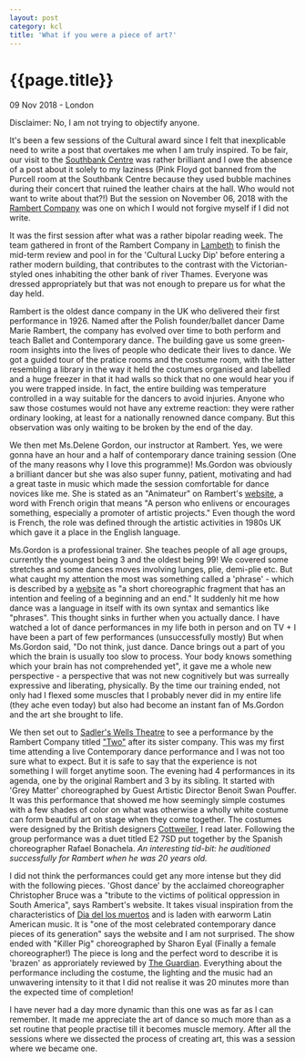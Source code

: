 ```yaml
---
layout: post
category: kcl
title: 'What if you were a piece of art?'
---
```


{{page.title}}
================

<p class="meta">09 Nov 2018 - London</p>

Disclaimer: No, I am not trying to objectify anyone.

It's been a few sessions of the Cultural award since I felt that inexplicable need to write a post that overtakes me when I am 
truly inspired. To be fair, our visit to the [Southbank Centre](https://www.southbankcentre.co.uk/) was rather brilliant and I 
owe the absence of a post about it solely to my laziness (Pink Floyd got banned from the Purcell room at the Southbank Centre 
because they used bubble machines during their concert that ruined the leather chairs at the hall. Who would not want to write 
about that?!) But the session on November 06, 2018 with the [Rambert Company](http://www.rambert.org.uk/) was one on which I 
would not forgive myself if I did not write.

It was the first session after what was a rather bipolar reading week. The team gathered in front of the Rambert Company
in [Lambeth](https://www.google.com/maps/place/Rambert/@51.5061232,-0.1156433,17z/data=!3m1!4b1!4m5!3m4!1s0x48760e6cbbcf9b61:0x847960275f647346!8m2!3d51.5061232!4d-0.1134546)
to finish the mid-term review and pool in for the 'Cultural Lucky Dip' before entering a rather modern building, that
contributes to the contrast with the Victorian-styled ones inhabiting the other bank of river Thames. Everyone was dressed 
appropriately but that was not enough to prepare us for what the day held.

Rambert is the oldest dance company in the UK who delivered their first performance in 1926. Named after the Polish 
founder/ballet dancer Dame Marie Rambert, the company has evolved over time to both perform and teach Ballet and Contemporary 
dance. The building gave us some green-room insights into the lives of people who dedicate their lives to dance. We got a guided 
tour of the pratice rooms and the costume room, with the latter resembling a library in the way it held the costumes organised 
and labelled and a huge freezer in that it had walls so thick that no one would hear you if you were trapped inside. In fact, the 
entire building was temperature controlled in a way suitable for the dancers to avoid injuries. Anyone who saw those costumes 
would not have any extreme reaction: they were rather ordinary looking, at least for a nationally renowned dance company. But 
this observation was only waiting to be broken by the end of the day. 

We then met Ms.Delene Gordon, our instructor at Rambert. Yes, we were gonna have an hour and a half of contemporary dance 
training session (One of the many reasons why I love this programme)! Ms.Gordon was obviously a brilliant dancer but she was also
super funny, patient, motivating and had a great taste in music which made the session comfortable for dance novices like me. She
is stated as an "Animateur" on Rambert's [website](http://www.rambert.org.uk/about-us/people/animateurs/), a word with French 
origin that means "A person who enlivens or encourages something, especially a promoter of artistic projects." Even though the 
word is French, the role was defined through the artistic activities in 1980s UK which gave it a place in the English language.

Ms.Gordon is a professional trainer. She teaches people of all age groups, currently the youngest being 3 and the oldest being 
99! We covered some stretches and some dances moves involving lunges, plie, demi-plie etc. But what caught my attention the most 
was something called a 'phrase' - which is described by a [website](https://www.contemporary-dance.org/dance-terms.html)
as "a short choreographic fragment that has an intention and feeling of a beginning and an end." It suddenly hit me how dance was
a language in itself with its own syntax and semantics like "phrases". This thought sinks in further when you actually dance. I
have watched a lot of dance performances in my life both in person and on TV + I have been a part of few performances (unsuccessfully 
mostly) But when Ms.Gordon said, "Do not think, just dance. Dance brings out a part of you which the brain is usually too slow to
process. Your body knows something which your brain has not comprehended yet", it gave me a whole new perspective - a perspective 
that was not new cognitively but was surreally expressive and liberating, physically. By the time our training ended, not only 
had I flexed some muscles that I probably never did in my entire life (they ache even today) but also had become an instant fan 
of Ms.Gordon and the art she brought to life.

We then set out to [Sadler's Wells Theatre](https://www.sadlerswells.com/) to see a performance by the Rambert Company titled 
["Two"](http://www.rambert.org.uk/mixed-bills/two/) after its sister company. This was my first time attending a live 
Contemporary dance performance and I was not too sure what to expect. But it is safe to say that the experience is not something 
I will forget anytime soon. The evening had 4 performances in its agenda, one by the original Rambert and 3 by its sibling. It
started with 'Grey Matter' choreographed by Guest Artistic Director Benoit Swan Pouffer. It was this performance that showed me
how seemingly simple costumes with a few shades of color on what was otherwise a wholly white costume can form beautiful art on
stage when they come together. The costumes were designed by the British designers [Cottweiler](https://www.cottweiler.com/), I 
read later. Following the group performance was a duet titled E2 7SD put together by the Spanish choreographer Rafael Bonachela. 
<i> An interesting tid-bit: he auditioned successfully for Rambert when he was 20 years old. </i>

I did not think the performances could get any more intense but they did with the following pieces. 'Ghost dance' by the 
acclaimed choreographer Christopher Bruce was a "tribute to the victims of political oppression in South America", says Rambert's 
website. It takes visual inspiration from the characteristics of [Dia del los muertos](https://en.wikipedia.org/wiki/Day_of_the_Dead) 
and is laden with earworm Latin American music. It is "one of the most celebrated contemporary dance pieces of its generation" 
says the website and I am not surprised. The show ended with "Killer Pig" choreographed by Sharon Eyal (Finally a female
choreographer!) The piece is long and the perfect word to describe it is 'brazen' as approriately reviewed by [The Guardian](https://www.theguardian.com/stage/2018/nov/07/rambert-two-review-sadlers-wells-london-sharon-eyal-killer-pig-benoit-swan-pouffer).
Everything about the performance including the costume, the lighting and the music had an unwavering intensity to it that I did 
not realise it was 20 minutes more than the expected time of completion!

I have never had a day more dynamic than this one was as far as I can remember. It made me appreciate the art of dance so much 
more than as a set routine that people practise till it becomes muscle memory. After all the sessions where we dissected the process
of creating art, this was a session where we became one.





